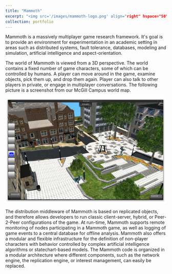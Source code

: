 ```yaml
---
title: "Mammoth"
excerpt: "<img src='/images/mammoth-logo.png' align="right" hspace="50"/>Mammoth is a massively multiplayer game research framework. The goal of Mammoth is to provide an environment for experimentation in areas such as distributed systems, fault tolerance, databases, modeling and simulation, artificial intelligence and aspect-orientation. Our industrial partners are Quazal, Electronic Arts Montreal, and EJ-Technologies."
collection: portfolio
---
```


Mammoth is a massively multiplayer game research framework. It's goal is to provide an environment for experimentation in an academic setting in areas such as distributed systems, fault tolerance, databases, modeling and simulation, artificial intelligence and aspect-orientation.

The world of Mammoth is viewed from a 3D perspective. The world contains a fixed number of game characters, some of which can be controlled by humans. A player can move around in the game, examine objects, pick them up, and drop them again. Player can also talk to other players in private, or engage in multiplayer conversations. The following picture is a screenshot from our McGill Campus world map.

<img src="/images/mammoth-screenshot.jpg"><br>

The distribution middleware of Mammoth is based on replicated objects, and therefore allows developers to run classic client-server, hybrid, or Peer-2-Peer configurations of the game. At run-time, Mammoth supports remote monitoring of nodes participating in a Mammoth game, as well as logging of game events to a central database for offline analysis. Mammoth also offers a modular and flexible infrastructure for the definition of non-player characters with behavior controlled by complex artificial intelligence algorithms or statechart-based models. The Mammoth code is organized in a modular architecture where different components, such as the network engine, the replication engine, or interest management, can easily be replaced.
